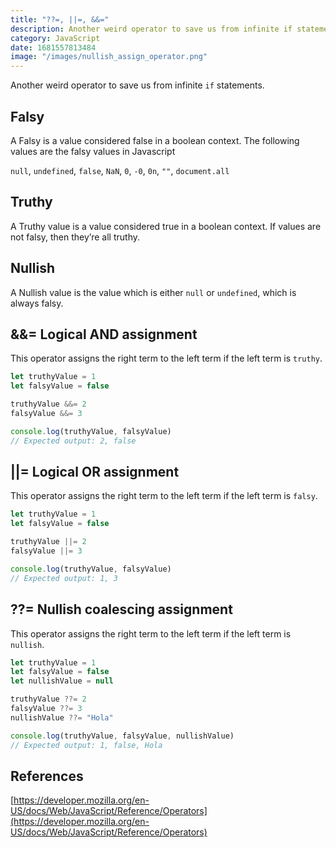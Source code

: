 ```yaml
---
title: "??=, ||=, &&="
description: Another weird operator to save us from infinite if statements.
category: JavaScript
date: 1681557813484
image: "/images/nullish_assign_operator.png"
---
```


Another weird operator to save us from infinite `if` statements.

## Falsy

A Falsy is a value considered false in a boolean context.
The following values are the falsy values in Javascript

`null`, `undefined`, `false`, `NaN`, `0`, `-0`, `0n`, `""`, `document.all`

## Truthy

A Truthy value is a value considered true in a boolean context.
If values are not falsy, then they’re all truthy.

## Nullish

A Nullish value is the value which is either `null` or `undefined`, which is always falsy.

## &&= Logical AND assignment

This operator assigns the right term to the left term if the left term is `truthy`.

```js
let truthyValue = 1
let falsyValue = false

truthyValue &&= 2
falsyValue &&= 3

console.log(truthyValue, falsyValue)
// Expected output: 2, false
```

## ||= **Logical OR assignment**

This operator assigns the right term to the left term if the left term is `falsy`.

```js
let truthyValue = 1
let falsyValue = false

truthyValue ||= 2
falsyValue ||= 3

console.log(truthyValue, falsyValue)
// Expected output: 1, 3
```

## ??= **Nullish coalescing assignment**

This operator assigns the right term to the left term if the left term is `nullish`.

```js
let truthyValue = 1
let falsyValue = false
let nullishValue = null

truthyValue ??= 2
falsyValue ??= 3
nullishValue ??= "Hola"

console.log(truthyValue, falsyValue, nullishValue)
// Expected output: 1, false, Hola
```

## References

[https://developer.mozilla.org/en-US/docs/Web/JavaScript/Reference/Operators](https://developer.mozilla.org/en-US/docs/Web/JavaScript/Reference/Operators)
